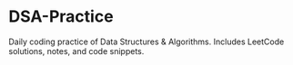 # DSA-Practice
Daily coding practice of Data Structures &amp; Algorithms. Includes LeetCode solutions, notes, and code snippets.
